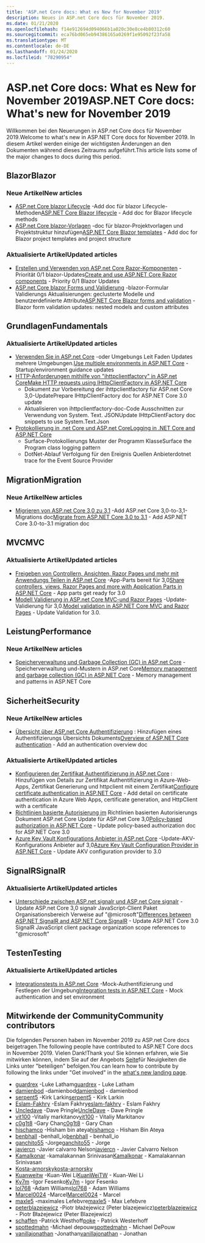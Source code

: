```yaml
---
title: 'ASP.net Core docs: What es New for November 2019'
description: Neues in ASP.net Core docs für November 2019.
ms.date: 01/21/2020
ms.openlocfilehash: f14e912694d094066b1a020c30e8ce4b80312c60
ms.sourcegitcommit: eca76bd065eb94386165a0269f1e95092f23fa58
ms.translationtype: MT
ms.contentlocale: de-DE
ms.lasthandoff: 01/24/2020
ms.locfileid: "78290954"
---
```

# <a name="aspnet-core-docs-whats-new-for-november-2019"></a><span data-ttu-id="3007d-103">ASP.net Core docs: What es New for November 2019</span><span class="sxs-lookup"><span data-stu-id="3007d-103">ASP.NET Core docs: What's new for November 2019</span></span>

<span data-ttu-id="3007d-104">Willkommen bei den Neuerungen in ASP.net Core docs für November 2019.</span><span class="sxs-lookup"><span data-stu-id="3007d-104">Welcome to what's new in ASP.NET Core docs for November 2019.</span></span> <span data-ttu-id="3007d-105">In diesem Artikel werden einige der wichtigsten Änderungen an den Dokumenten während dieses Zeitraums aufgeführt.</span><span class="sxs-lookup"><span data-stu-id="3007d-105">This article lists some of the major changes to docs during this period.</span></span>

## <a name="blazor"></a><span data-ttu-id="3007d-106">Blazor</span><span class="sxs-lookup"><span data-stu-id="3007d-106">Blazor</span></span>

### <a name="new-articles"></a><span data-ttu-id="3007d-107">Neue Artikel</span><span class="sxs-lookup"><span data-stu-id="3007d-107">New articles</span></span>

- <span data-ttu-id="3007d-108">[ASP.net Core blazor Lifecycle](../blazor/lifecycle.md) -Add doc für blazor Lifecycle-Methoden</span><span class="sxs-lookup"><span data-stu-id="3007d-108">[ASP.NET Core Blazor lifecycle](../blazor/lifecycle.md) - Add doc for Blazor lifecycle methods</span></span>
- <span data-ttu-id="3007d-109">[ASP.net Core blazor-Vorlagen](../blazor/templates.md) -doc für blazor-Projektvorlagen und Projektstruktur hinzufügen</span><span class="sxs-lookup"><span data-stu-id="3007d-109">[ASP.NET Core Blazor templates](../blazor/templates.md) - Add doc for Blazor project templates and project structure</span></span>

### <a name="updated-articles"></a><span data-ttu-id="3007d-110">Aktualisierte Artikel</span><span class="sxs-lookup"><span data-stu-id="3007d-110">Updated articles</span></span>

- <span data-ttu-id="3007d-111">[Erstellen und Verwenden von ASP.net Core Razor-Komponenten](../blazor/components.md) -Priorität 0/1 blazor-Updates</span><span class="sxs-lookup"><span data-stu-id="3007d-111">[Create and use ASP.NET Core Razor components](../blazor/components.md) - Priority 0/1 Blazor Updates</span></span>
- <span data-ttu-id="3007d-112">[ASP.net Core blazor Forms und Validierung](../blazor/forms-validation.md) -blazor-Formular Validierungs Aktualisierungen: geclusterte Modelle und benutzerdefinierte Attribute</span><span class="sxs-lookup"><span data-stu-id="3007d-112">[ASP.NET Core Blazor forms and validation](../blazor/forms-validation.md) - Blazor form validation updates: nested models and custom attributes</span></span>

## <a name="fundamentals"></a><span data-ttu-id="3007d-113">Grundlagen</span><span class="sxs-lookup"><span data-stu-id="3007d-113">Fundamentals</span></span>

### <a name="updated-articles"></a><span data-ttu-id="3007d-114">Aktualisierte Artikel</span><span class="sxs-lookup"><span data-stu-id="3007d-114">Updated articles</span></span>

- <span data-ttu-id="3007d-115">[Verwenden Sie in ASP.net Core](../fundamentals/environments.md) -oder Umgebungs Leit Faden Updates mehrere Umgebungen.</span><span class="sxs-lookup"><span data-stu-id="3007d-115">[Use multiple environments in ASP.NET Core](../fundamentals/environments.md) - Startup/environment guidance updates</span></span>
- [<span data-ttu-id="3007d-116">HTTP-Anforderungen mithilfe von "ihttpclientfactory" in ASP.net Core</span><span class="sxs-lookup"><span data-stu-id="3007d-116">Make HTTP requests using IHttpClientFactory in ASP.NET Core</span></span>](../fundamentals/http-requests.md)
  - <span data-ttu-id="3007d-117">Dokument zur Vorbereitung der ihttpclientfactory für ASP.net Core 3,0-Update</span><span class="sxs-lookup"><span data-stu-id="3007d-117">Prepare IHttpClientFactory doc for ASP.NET Core 3.0 update</span></span>
  - <span data-ttu-id="3007d-118">Aktualisieren von ihttpclientfactory-doc-Code Ausschnitten zur Verwendung von System. Text. JSON</span><span class="sxs-lookup"><span data-stu-id="3007d-118">Update IHttpClientFactory doc snippets to use System.Text.Json</span></span>
- [<span data-ttu-id="3007d-119">Protokollierung in .net Core und ASP.net Core</span><span class="sxs-lookup"><span data-stu-id="3007d-119">Logging in .NET Core and ASP.NET Core</span></span>](../fundamentals/logging/index.md)
  - <span data-ttu-id="3007d-120">Surface-Protokollierungs Muster der Programm Klasse</span><span class="sxs-lookup"><span data-stu-id="3007d-120">Surface the Program class logging pattern</span></span>
  - <span data-ttu-id="3007d-121">DotNet-Ablauf Verfolgung für den Ereignis Quellen Anbieter</span><span class="sxs-lookup"><span data-stu-id="3007d-121">dotnet trace for the Event Source Provider</span></span>

## <a name="migration"></a><span data-ttu-id="3007d-122">Migration</span><span class="sxs-lookup"><span data-stu-id="3007d-122">Migration</span></span>

### <a name="new-articles"></a><span data-ttu-id="3007d-123">Neue Artikel</span><span class="sxs-lookup"><span data-stu-id="3007d-123">New articles</span></span>

- <span data-ttu-id="3007d-124">[Migrieren von ASP.net Core 3,0 zu 3,1](../migration/30-to-31.md) -Add ASP.net Core 3,0-to-3,1-Migrations doc</span><span class="sxs-lookup"><span data-stu-id="3007d-124">[Migrate from ASP.NET Core 3.0 to 3.1](../migration/30-to-31.md) - Add ASP.NET Core 3.0-to-3.1 migration doc</span></span>

## <a name="mvc"></a><span data-ttu-id="3007d-125">MVC</span><span class="sxs-lookup"><span data-stu-id="3007d-125">MVC</span></span>

### <a name="updated-articles"></a><span data-ttu-id="3007d-126">Aktualisierte Artikel</span><span class="sxs-lookup"><span data-stu-id="3007d-126">Updated articles</span></span>

- <span data-ttu-id="3007d-127">[Freigeben von Controllern, Ansichten, Razor Pages und mehr mit Anwendungs Teilen in ASP.net Core](../mvc/advanced/app-parts.md) -App-Parts bereit für 3,0</span><span class="sxs-lookup"><span data-stu-id="3007d-127">[Share controllers, views, Razor Pages and more with Application Parts in ASP.NET Core](../mvc/advanced/app-parts.md) - App parts get ready for 3.0</span></span>
- <span data-ttu-id="3007d-128">[Modell Validierung in ASP.net Core MVC-und Razor Pages](../mvc/models/validation.md) -Update-Validierung für 3,0.</span><span class="sxs-lookup"><span data-stu-id="3007d-128">[Model validation in ASP.NET Core MVC and Razor Pages](../mvc/models/validation.md) - Update Validation for 3.0.</span></span>

## <a name="performance"></a><span data-ttu-id="3007d-129">Leistung</span><span class="sxs-lookup"><span data-stu-id="3007d-129">Performance</span></span>

### <a name="new-articles"></a><span data-ttu-id="3007d-130">Neue Artikel</span><span class="sxs-lookup"><span data-stu-id="3007d-130">New articles</span></span>

- <span data-ttu-id="3007d-131">[Speicherverwaltung und Garbage Collection (GC) in ASP.net Core](../performance/memory.md) -Speicherverwaltung und-Mustern in ASP.net Core</span><span class="sxs-lookup"><span data-stu-id="3007d-131">[Memory management and garbage collection (GC) in ASP.NET Core](../performance/memory.md) - Memory management and patterns in ASP.NET Core</span></span>

## <a name="security"></a><span data-ttu-id="3007d-132">Sicherheit</span><span class="sxs-lookup"><span data-stu-id="3007d-132">Security</span></span>

### <a name="new-articles"></a><span data-ttu-id="3007d-133">Neue Artikel</span><span class="sxs-lookup"><span data-stu-id="3007d-133">New articles</span></span>

- <span data-ttu-id="3007d-134">[Übersicht über ASP.net Core Authentifizierung](../security/authentication/index.md) : Hinzufügen eines Authentifizierungs Übersichts Dokuments</span><span class="sxs-lookup"><span data-stu-id="3007d-134">[Overview of ASP.NET Core authentication](../security/authentication/index.md) - Add an authentication overview doc</span></span>

### <a name="updated-articles"></a><span data-ttu-id="3007d-135">Aktualisierte Artikel</span><span class="sxs-lookup"><span data-stu-id="3007d-135">Updated articles</span></span>

- <span data-ttu-id="3007d-136">[Konfigurieren der Zertifikat Authentifizierung in ASP.net Core](../security/authentication/certauth.md) : Hinzufügen von Details zur Zertifikat Authentifizierung in Azure-Web-Apps, Zertifikat Generierung und httpclient mit einem Zertifikat</span><span class="sxs-lookup"><span data-stu-id="3007d-136">[Configure certificate authentication in ASP.NET Core](../security/authentication/certauth.md) - Add detail on certificate authentication in Azure Web Apps, certificate generation, and HttpClient with a certificate</span></span>
- <span data-ttu-id="3007d-137">[Richtlinien basierte Autorisierung im](../security/authorization/policies.md) Richtlinien basierten Autorisierungs Dokument ASP.net Core Update für ASP.net Core 3,0</span><span class="sxs-lookup"><span data-stu-id="3007d-137">[Policy-based authorization in ASP.NET Core](../security/authorization/policies.md) - Update policy-based authorization doc for ASP.NET Core 3.0</span></span>
- <span data-ttu-id="3007d-138">[Azure Key Vault Konfigurations Anbieter in ASP.net Core](../security/key-vault-configuration.md) -Update-AKV-Konfigurations Anbieter auf 3,0</span><span class="sxs-lookup"><span data-stu-id="3007d-138">[Azure Key Vault Configuration Provider in ASP.NET Core](../security/key-vault-configuration.md) - Update AKV configuration provider to 3.0</span></span>

## <a name="signalr"></a><span data-ttu-id="3007d-139">SignalR</span><span class="sxs-lookup"><span data-stu-id="3007d-139">SignalR</span></span>

### <a name="updated-articles"></a><span data-ttu-id="3007d-140">Aktualisierte Artikel</span><span class="sxs-lookup"><span data-stu-id="3007d-140">Updated articles</span></span>

- <span data-ttu-id="3007d-141">[Unterschiede zwischen ASP.net signalr und ASP.net Core signalr](../signalr/version-differences.md) -Update ASP.net Core 3,0 signalr JavaScript-Client Paket Organisationsbereich Verweise auf "@microsoft"</span><span class="sxs-lookup"><span data-stu-id="3007d-141">[Differences between ASP.NET SignalR and ASP.NET Core SignalR](../signalr/version-differences.md) - Update ASP.NET Core 3.0 SignalR JavaScript client package organization scope references to "@microsoft"</span></span>

## <a name="testing"></a><span data-ttu-id="3007d-142">Testen</span><span class="sxs-lookup"><span data-stu-id="3007d-142">Testing</span></span>

### <a name="updated-articles"></a><span data-ttu-id="3007d-143">Aktualisierte Artikel</span><span class="sxs-lookup"><span data-stu-id="3007d-143">Updated articles</span></span>

- <span data-ttu-id="3007d-144">[Integrationstests in ASP.net Core](../test/integration-tests.md) -Mock-Authentifizierung und Festlegen der Umgebung</span><span class="sxs-lookup"><span data-stu-id="3007d-144">[Integration tests in ASP.NET Core](../test/integration-tests.md) - Mock authentication and set environment</span></span>

## <a name="community-contributors"></a><span data-ttu-id="3007d-145">Mitwirkende der Community</span><span class="sxs-lookup"><span data-stu-id="3007d-145">Community contributors</span></span>

<span data-ttu-id="3007d-146">Die folgenden Personen haben im November 2019 zu ASP.net Core docs beigetragen.</span><span class="sxs-lookup"><span data-stu-id="3007d-146">The following people have contributed to ASP.NET Core docs in November 2019.</span></span> <span data-ttu-id="3007d-147">Vielen Dank!</span><span class="sxs-lookup"><span data-stu-id="3007d-147">Thank you!</span></span> <span data-ttu-id="3007d-148">Sie können erfahren, wie Sie mitwirken können, indem Sie auf der Angebots [Seite](index.yml)für Neuigkeiten die Links unter "beteiligen" befolgen.</span><span class="sxs-lookup"><span data-stu-id="3007d-148">You can learn how to contribute by following the links under "Get involved" in the [what's new landing page](index.yml).</span></span>

- <span data-ttu-id="3007d-149">[guardrex](https://github.com/guardrex) -Luke Latham</span><span class="sxs-lookup"><span data-stu-id="3007d-149">[guardrex](https://github.com/guardrex) - Luke Latham</span></span>
- <span data-ttu-id="3007d-150">[damienbod](https://github.com/damienbod) -damienbod</span><span class="sxs-lookup"><span data-stu-id="3007d-150">[damienbod](https://github.com/damienbod) - damienbod</span></span>
- <span data-ttu-id="3007d-151">[serpent5](https://github.com/serpent5) -Kirk Larkin</span><span class="sxs-lookup"><span data-stu-id="3007d-151">[serpent5](https://github.com/serpent5) - Kirk Larkin</span></span>
- <span data-ttu-id="3007d-152">[Eslam-Fakhry](https://github.com/eslam-fakhry) -Eslam Fakhry</span><span class="sxs-lookup"><span data-stu-id="3007d-152">[eslam-fakhry](https://github.com/eslam-fakhry) - Eslam Fakhry</span></span>
- <span data-ttu-id="3007d-153">[Uncledave](https://github.com/UncleDave) -Dave Pringle</span><span class="sxs-lookup"><span data-stu-id="3007d-153">[UncleDave](https://github.com/UncleDave) - Dave Pringle</span></span>
- <span data-ttu-id="3007d-154">[vit100](https://github.com/vit100) -Vitaliy markitanov</span><span class="sxs-lookup"><span data-stu-id="3007d-154">[vit100](https://github.com/vit100) - Vitaliy Markitanov</span></span>
- <span data-ttu-id="3007d-155">[c0g1t8](https://github.com/c0g1t8) -Gary Chan</span><span class="sxs-lookup"><span data-stu-id="3007d-155">[c0g1t8](https://github.com/c0g1t8) - Gary Chan</span></span>
- <span data-ttu-id="3007d-156">[hischamco](https://github.com/hishamco) -Hisham bin ateya</span><span class="sxs-lookup"><span data-stu-id="3007d-156">[hishamco](https://github.com/hishamco) - Hisham Bin Ateya</span></span>
- <span data-ttu-id="3007d-157">[benbhall](https://github.com/benbhall) -benhall_io</span><span class="sxs-lookup"><span data-stu-id="3007d-157">[benbhall](https://github.com/benbhall) - benhall_io</span></span>
- <span data-ttu-id="3007d-158">[ganchito55](https://github.com/ganchito55) -Jorge</span><span class="sxs-lookup"><span data-stu-id="3007d-158">[ganchito55](https://github.com/ganchito55) - Jorge</span></span>
- <span data-ttu-id="3007d-159">[javiercn](https://github.com/javiercn) -Javier calvarro Nelson</span><span class="sxs-lookup"><span data-stu-id="3007d-159">[javiercn](https://github.com/javiercn) - Javier Calvarro Nelson</span></span>
- <span data-ttu-id="3007d-160">[Kamalkonar](https://github.com/Kamalkonar) -kamalakannan Srinivasan</span><span class="sxs-lookup"><span data-stu-id="3007d-160">[Kamalkonar](https://github.com/Kamalkonar) - Kamalakannan Srinivasan</span></span>
- [<span data-ttu-id="3007d-161">Kosta-arnorsky</span><span class="sxs-lookup"><span data-stu-id="3007d-161">kosta-arnorsky</span></span>](https://github.com/kosta-arnorsky) 
- <span data-ttu-id="3007d-162">[Kuanweitw](https://github.com/KuanWeiTW) -Kuan-Wei Li</span><span class="sxs-lookup"><span data-stu-id="3007d-162">[KuanWeiTW](https://github.com/KuanWeiTW) - Kuan-Wei Li</span></span>
- <span data-ttu-id="3007d-163">[Ky7m](https://github.com/Ky7m) -Igor Fesenko</span><span class="sxs-lookup"><span data-stu-id="3007d-163">[Ky7m](https://github.com/Ky7m) - Igor Fesenko</span></span>
- <span data-ttu-id="3007d-164">[lol768](https://github.com/lol768) -Adam Williams</span><span class="sxs-lookup"><span data-stu-id="3007d-164">[lol768](https://github.com/lol768) - Adam Williams</span></span>
- <span data-ttu-id="3007d-165">[Marcel0024](https://github.com/Marcel0024) -Marcel</span><span class="sxs-lookup"><span data-stu-id="3007d-165">[Marcel0024](https://github.com/Marcel0024) - Marcel</span></span>
- <span data-ttu-id="3007d-166">[maxle5](https://github.com/maxle5) -maximales Lefebvre</span><span class="sxs-lookup"><span data-stu-id="3007d-166">[maxle5](https://github.com/maxle5) - Max Lefebvre</span></span>
- <span data-ttu-id="3007d-167">[peterblazejewicz](https://github.com/peterblazejewicz) -Piotr błażejewicz (Peter blazejewicz)</span><span class="sxs-lookup"><span data-stu-id="3007d-167">[peterblazejewicz](https://github.com/peterblazejewicz) - Piotr Błażejewicz (Peter Blazejewicz)</span></span>
- <span data-ttu-id="3007d-168">[schaffen](https://github.com/poke) -Patrick Westhoff</span><span class="sxs-lookup"><span data-stu-id="3007d-168">[poke](https://github.com/poke) - Patrick Westerhoff</span></span>
- <span data-ttu-id="3007d-169">[spottedmahn](https://github.com/spottedmahn) -Michael depouw</span><span class="sxs-lookup"><span data-stu-id="3007d-169">[spottedmahn](https://github.com/spottedmahn) - Michael DePouw</span></span>
- <span data-ttu-id="3007d-170">[vanillajonathan](https://github.com/vanillajonathan) -Jonathan</span><span class="sxs-lookup"><span data-stu-id="3007d-170">[vanillajonathan](https://github.com/vanillajonathan) - Jonathan</span></span>
